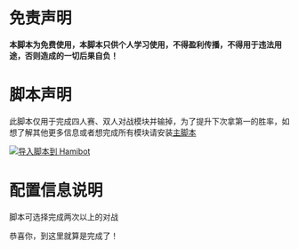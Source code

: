 # 免责声明
**本脚本为免费使用，本脚本只供个人学习使用，不得盈利传播，不得用于违法用途，否则造成的一切后果自负！**

# 脚本声明
此脚本仅用于完成四人赛、双人对战模块并输掉，为了提升下次拿第一的胜率，如想了解其他更多信息或者想完成所有模块请安装[主脚本](https://github.com/dundunnp/hamibot-auto_xuexiqiangguo)

[![导入脚本到 Hamibot](https://hamibot.com/badge_import.png)](https://hamibot.com/dashboard/scripts/import?url=https%3A%2F%2Fgithub.com%2Fdundunnp%2Fauto_xuexiqiangguo%2Ftree%2Fversion-15.74%2F%25E5%259B%259B%25E4%25BA%25BA%25E8%25B5%259B%25E5%258F%258C%25E4%25BA%25BA%25E5%25AF%25B9%25E6%2588%2598%25E7%25AD%2594%25E9%2594%2599%25E7%2589%2588%2FHamibot)

# 配置信息说明
脚本可选择完成两次以上的对战

恭喜你，到这里就算是完成了！
